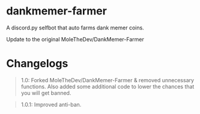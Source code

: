 # dankmemer-farmer
A discord.py selfbot that auto farms dank memer coins.

Update to the original MoleTheDev/DankMemer-Farmer

# Changelogs

> 1.0: Forked MoleTheDev/DankMemer-Farmer & removed unnecessary functions. Also added some additional code to lower the chances that you will get banned.

> 1.0.1: Improved anti-ban.
